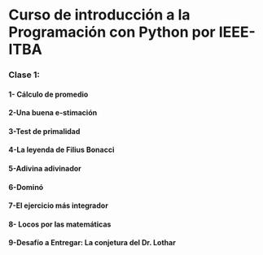 # Curso de introducción a la Programación con Python por IEEE-ITBA

### Clase 1:

#### 1- Cálculo de promedio
#### 2-Una buena e-stimación
#### 3-Test de primalidad
#### 4-La leyenda de Filius Bonacci
#### 5-Adivina adivinador
#### 6-Dominó
#### 7-El ejercicio más integrador
#### 8- Locos por las matemáticas
#### 9-Desafío a Entregar: La conjetura del Dr. Lothar